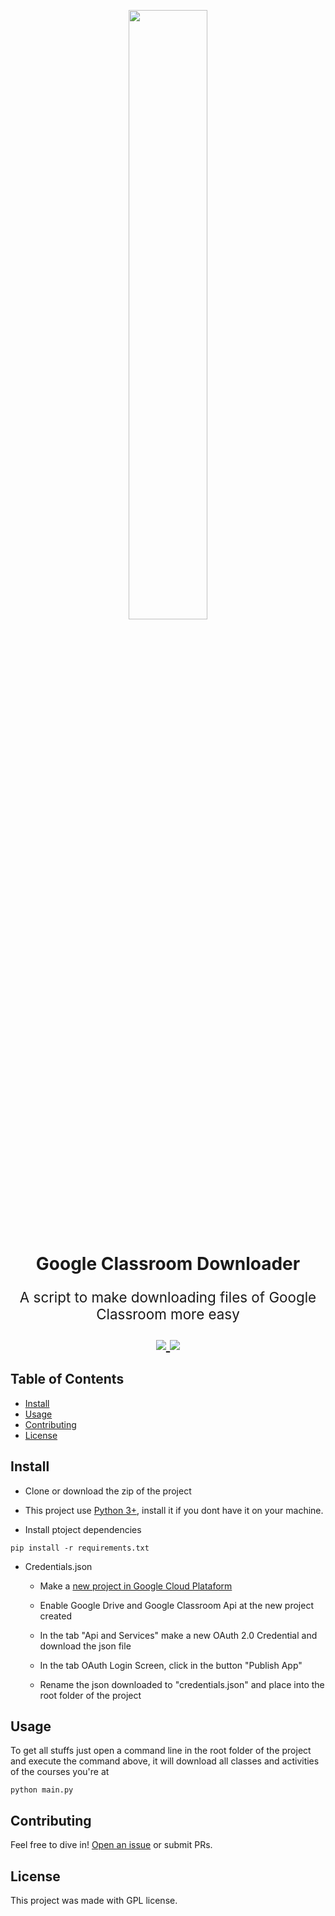 
<p align="center" width="100%">
    <img width="50%" src="https://github.com/eduardopenedo/google_classroom_downloader/blob/main/docs/images/kissclipart-google-classroom-icon-clipart-google-classroom-edu-9a98222156330de7.png?raw=true"> 
</p>

<h1 align="center">
    Google Classroom Downloader
</h1>

<p align="center" style="font-size:1.4rem">
    A script to make downloading files of Google Classroom more easy
</p>

<p align="center" style="font-size:1.4rem">
    <a href="https://pyup.io/repos/github/eduardopenedo/google_classroom_downloader/">
        <img src="https://pyup.io/repos/github/eduardopenedo/google_classroom_downloader/shield.svg">
    </a>
        <a href="https://pyup.io/repos/github/eduardopenedo/google_classroom_downloader/">
        <img src="https://pyup.io/repos/github/eduardopenedo/google_classroom_downloader/python-3-shield.svg">
    </a>
</p>

## Table of Contents

- [Install](#install)
- [Usage](#usage)
- [Contributing](#contributing)
- [License](#license)

## Install

* Clone or download the zip of the project

* This project use [Python 3+](https://www.python.org/downloads/), install it if you dont have it on your machine.

* Install ptoject dependencies
```
pip install -r requirements.txt
```

* Credentials.json
    * Make a [new project in Google Cloud Plataform](https://developers.google.com/workspace/guides/create-project)

    * Enable Google Drive and Google Classroom Api at the new project created

    * In the tab "Api and Services" make a new OAuth 2.0 Credential and download the json file

    * In the tab OAuth Login Screen, click in the button "Publish App"

    * Rename the json downloaded to "credentials.json" and place into the root folder of the project


## Usage

To get all stuffs just open a command line in the root folder of the project and execute the command above, it will download all classes and activities of the courses you're at

```
python main.py
```

## Contributing

Feel free to dive in! [Open an issue](https://github.com/eduardopenedo/google_classroom_downloader/issues/new) or submit PRs.


## License
This project was made with GPL license.
